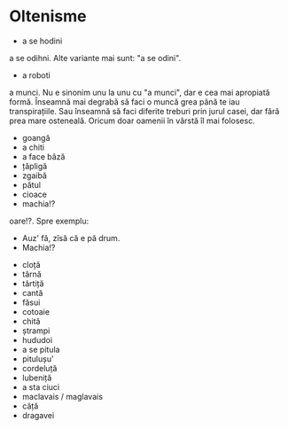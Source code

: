 # Oltenisme

* a se hodini

a se odihni. Alte variante mai sunt: "a se odini".

* a roboti

a munci. Nu e sinonim unu la unu cu "a munci", dar e cea mai apropiată formă.
Înseamnă mai degrabă să faci o muncă grea până te iau transpirațiile. Sau
înseamnă să faci diferite treburi prin jurul casei, dar fără prea mare
osteneală. Oricum doar oamenii în vârstă îl mai folosesc.

* goangă
* a chiti
* a face bâză
* țăpligă
* zgaibă
* pătul
* cioace
* machia!?

oare!?. Spre exemplu:
- Auz' fă, zîsă că e pă drum.
- Machia!?

* cloță
* târnă
* târtiță
* cantă
* făsui
* cotoaie
* chită
* ștrampi
* hududoi
* a se pitula
* pitulușu'
* cordeluță
* lubeniță
* a sta ciuci
* maclavais / maglavais
* câță
* dragavei
